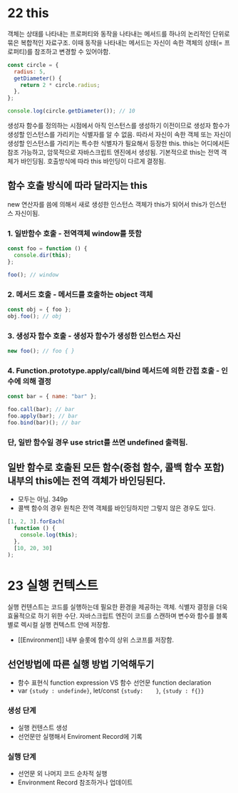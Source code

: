 # 22 this

객체는 상태를 나타내는 프로퍼티와 동작을 나타내는 메서드를 하나의 논리적인 단위로 묶은 복합적인 자료구조.
이때 동작을 나타내는 메서드는 자신이 속한 객체의 상태(= 프로퍼티)를 참조하고 변경할 수 있어야함.

```javascript
const circle = {
  radius: 5,
  getDiameter() {
    return 2 * circle.radius;
  },
};

console.log(circle.getDiameter()); // 10
```

생성자 함수를 정의하는 시점에서 아직 인스턴스를 생성하기 이전이므로 생성자 함수가 생성할 인스턴스를 가리키는 식별자를 알 수 없음. 따라서 자신이 속한 객체 또는 자신이 생성할 인스턴스를 가리키는 특수한 식별자가 필요해서 등장한 this. this는 어디에서든 참조 가능하고, 암묵적으로 자바스크립트 엔진에서 생성됨. 기본적으로 this는 전역 객체가 바인딩됨. 호출방식에 따라 this 바인딩이 다르게 결정됨.

## 함수 호출 방식에 따라 달라지는 this

new 연산자를 씀에 의해서 새로 생성한 인스턴스 객체가 this가 되어서 this가 인스턴스 자신이됨.

### 1. 일반함수 호출 - 전역객체 window를 뜻함

```javascript
const foo = function () {
  console.dir(this);
};

foo(); // window
```

### 2. 메서드 호출 - 메서드를 호출하는 object 객체

```javascript
const obj = { foo };
obj.foo(); // obj
```

### 3. 생성자 함수 호출 - 생성자 함수가 생성한 인스턴스 자신

```javascript
new foo(); // foo { }
```

### 4. Function.prototype.apply/call/bind 메서드에 의한 간접 호출 - 인수에 의해 결정

```javascript
const bar = { name: "bar" };

foo.call(bar); // bar
foo.apply(bar); // bar
foo.bind(bar)(); // bar
```

### 단, 일반 함수일 경우 use strict를 쓰면 undefined 출력됨.

## 일반 함수로 호출된 모든 함수(중첩 함수, 콜백 함수 포함) 내부의 this에는 전역 객체가 바인딩된다.

- 모두는 아님. 349p
- 콜백 함수의 경우 원칙은 전역 객체를 바인딩하지만 그렇지 않은 경우도 있다.

```javascript
[1, 2, 3].forEach(
  function () {
    console.log(this);
  },
  [10, 20, 30]
);
```

# 23 실행 컨텍스트

실행 컨텐스트는 코드를 실행하는데 필요한 환경을 제공하는 객체. 식별자 결정을 더욱 효율적으로 하기 위한 수단.
자바스크립트 엔진이 코드를 스캔하며 변수와 함수를 블록별로 렉시컬 실행 컨텍스트 안에 저장함.

- [[Environment]] 내부 슬롯에 함수의 상위 스코프를 저장함.

## 선언방법에 따른 실행 방법 기억해두기

- 함수 표현식 function expression VS 함수 선언문 function declaration
- var `{study : undefinde}`, let/const `{study:    }`, `{study : f{}}`

### 생성 단계

- 실행 컨텐스트 생성
- 선언문만 실행해서 Enviroment Record에 기록

### 실행 단계

- 선언문 외 나머지 코드 순차적 실행
- Environment Record 참조하거나 업데이트
